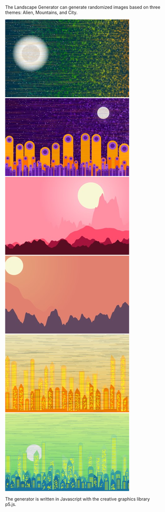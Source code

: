 The Landscape Generator can generate randomized images based on three themes: Alien, Mountains, and City.

![Alien example](images/alien1.jpg?raw=true "Outer space")
![Alien example](images/alien2.jpg?raw=true "Alien planet")
![Moutains example](images/mountains1.jpg?raw=true "Rosy mountains")
![Moutains example](images/mountains2.jpg?raw=true "Retro mountains")
![City example](images/city1.jpg?raw=true "Yellow city")
![City example](images/city2.jpg?raw=true "Toxic city")

The generator is written in Javascript with the creative graphics library p5.js.